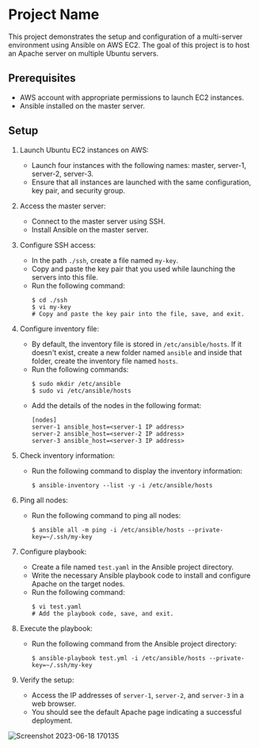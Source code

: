 # Project Name

This project demonstrates the setup and configuration of a multi-server environment using Ansible on AWS EC2. The goal of this project is to host an Apache server on multiple Ubuntu servers.

## Prerequisites

- AWS account with appropriate permissions to launch EC2 instances.
- Ansible installed on the master server.

## Setup

1. Launch Ubuntu EC2 instances on AWS:
   - Launch four instances with the following names: master, server-1, server-2, server-3.
   - Ensure that all instances are launched with the same configuration, key pair, and security group.

2. Access the master server:
   - Connect to the master server using SSH.
   - Install Ansible on the master server.

3. Configure SSH access:
   - In the path `./ssh`, create a file named `my-key`.
   - Copy and paste the key pair that you used while launching the servers into this file.
   - Run the following command:
     ```
     $ cd ./ssh
     $ vi my-key
     # Copy and paste the key pair into the file, save, and exit.
     ```

4. Configure inventory file:
   - By default, the inventory file is stored in `/etc/ansible/hosts`. If it doesn't exist, create a new folder named `ansible` and inside that folder, create the inventory file named `hosts`.
   - Run the following commands:
     ```
     $ sudo mkdir /etc/ansible
     $ sudo vi /etc/ansible/hosts
     ```
   - Add the details of the nodes in the following format:
     ```
     [nodes]
     server-1 ansible_host=<server-1 IP address>
     server-2 ansible_host=<server-2 IP address>
     server-3 ansible_host=<server-3 IP address>
     ```
5. Check inventory information:
   - Run the following command to display the inventory information:
     ```
     $ ansible-inventory --list -y -i /etc/ansible/hosts
     ```
     
6. Ping all nodes:
   - Run the following command to ping all nodes:
     ```
     $ ansible all -m ping -i /etc/ansible/hosts --private-key=~/.ssh/my-key
     ```     
     
6. Configure playbook:
   - Create a file named `test.yaml` in the Ansible project directory.
   - Write the necessary Ansible playbook code to install and configure Apache on the target nodes.
   - Run the following command:
     ```
     $ vi test.yaml
     # Add the playbook code, save, and exit.
     ```
7. Execute the playbook:
   - Run the following command from the Ansible project directory:
     ```
     $ ansible-playbook test.yml -i /etc/ansible/hosts --private-key=~/.ssh/my-key
     ```

8. Verify the setup:
   - Access the IP addresses of `server-1`, `server-2`, and `server-3` in a web browser.
   - You should see the default Apache page indicating a successful deployment.
  


![Screenshot 2023-06-18 170135](https://github.com/harshartz/Ansible-Orchestrated-Apache-Web-Hosting-on-AWS-EC2/assets/130890384/0c673d82-cc1b-47b9-a71a-7f108cb61155)


